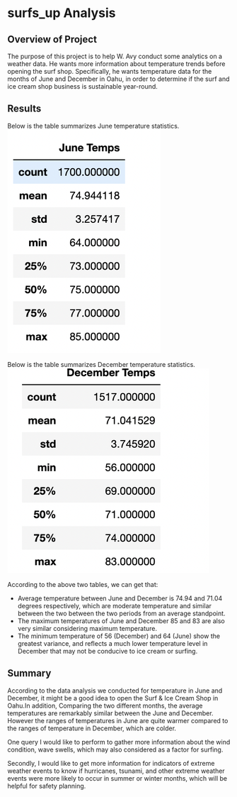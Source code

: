 # surfs_up Analysis

## Overview of Project

The purpose of this project is to help W. Avy conduct some analytics on a weather data. He wants more information about temperature trends before opening the surf shop. Specifically, he wants temperature data for the months of June and December in Oahu, in order to determine if the surf and ice cream shop business is sustainable year-round.

## Results

Below is the table summarizes June temperature statistics.
![June Temperature](https://github.com/ningci0723/sufs_up/blob/main/June.png)

Below is the table summarizes December temperature statistics.
![December Temperature](https://github.com/ningci0723/sufs_up/blob/main/December.png)

According to the above two tables, we can get that:

* Average temperature between June and December is 74.94 and 71.04 degrees respectively, which are moderate temperature and similar between the two between the two periods from an average standpoint.
* The maximum temperatures of June and December 85 and 83 are also very similar considering maximum temperature.
* The minimum temperature of 56 (December) and 64 (June) show the greatest variance, and reflects a much lower temperature level in December that may not be conducive to ice cream or surfing.

## Summary

According to the data analysis we conducted for temperature in June and December, it might be a good idea to open the Surf & Ice Cream Shop in Oahu.In addition, Comparing the two different months, the average temperatures are remarkably similar between the June and December. However the ranges of temperatures in June are quite warmer compared to the ranges of temperature in December, which are colder.

One query I would like to perform to gather more information about the wind condition, wave swells, which may also considered as a factor for surfing.

Secondly, I would like to get more information for indicators of extreme weather events to know if hurricanes, tsunami, and other extreme weather events were more likely to occur in summer or winter months, which will be helpful for safety planning.
